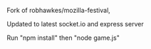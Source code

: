 Fork of robhawkes/mozilla-festival,

Updated to latest socket.io and express server

Run "npm install" then "node game.js"